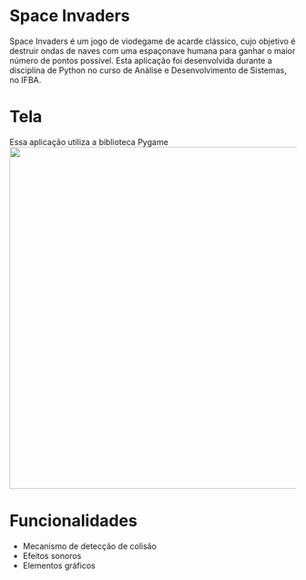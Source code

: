 # Space Invaders 

Space Invaders é um jogo de viodegame de acarde clássico, cujo objetivo é destruir ondas de naves com uma espaçonave humana para ganhar o maior número de pontos possível. Esta aplicação foi desenvolvida durante a disciplina de Python no curso de Análise e Desenvolvimento de Sistemas, no IFBA. 


# Tela

Essa aplicação utiliza a biblioteca Pygame 
<br>
 <img src="Space-Invaders.gif" width="600">

# Funcionalidades 

- Mecanismo de detecção de colisão
- Efeitos sonoros
- Elementos gráficos 
